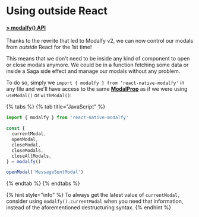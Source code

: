 # Using outside React

#### ****[**> modalfy() API**](../api/modalfy.md)****

Thanks to the rewrite that led to Modalfy v2, we can now control our modals from _outside_ React for the 1st time!

This means that we don't need to be inside any kind of component to open or close modals anymore. We could be in a function fetching some data or inside a Saga side effect and manage our modals without any problem.&#x20;

To do so, simply we `import { modalfy } from 'react-native-modalfy'` in any file and we'll have access to the same [**ModalProp**](../api/types/modalprop.md) as if we were using `useModal()` or `withModal()`:

{% tabs %}
{% tab title="JavaScript" %}
```javascript
import { modalfy } from 'react-native-modalfy'

const {
  currentModal,
  openModal,
  closeModal,
  closeModals,
  closeAllModals,
} = modalfy()

openModal('MessageSentModal')
```
{% endtab %}
{% endtabs %}

{% hint style="info" %}
To always get the latest value of `currentModal,` consider using `modalfy().currentModal` when you need that information, instead of the aforementioned destructuring syntax.
{% endhint %}

